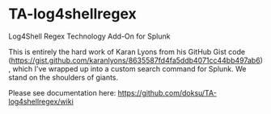 # TA-log4shellregex

Log4Shell Regex Technology Add-On for Splunk

This is entirely the hard work of Karan Lyons from his GitHub Gist code (https://gist.github.com/karanlyons/8635587fd4fa5ddb4071cc44bb497ab6), which I've wrapped up into a custom search command for Splunk. We stand on the shoulders of giants.

Please see documentation here: https://github.com/doksu/TA-log4shellregex/wiki
